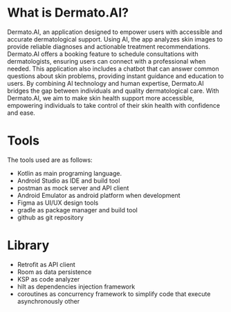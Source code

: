 # What is Dermato.AI?
Dermato.AI, an application designed to empower users with accessible and accurate dermatological support. Using AI, the app analyzes skin images to provide reliable diagnoses and actionable treatment recommendations. Dermato.AI offers a booking feature to schedule consultations with dermatologists, ensuring users can connect with a professional when needed. This application also includes a chatbot that can answer common questions about skin problems, providing instant guidance and education to users. By combining AI technology and human expertise, Dermato.AI bridges the gap between individuals and quality dermatological care. With Dermato.AI, we aim to make skin health support more accessible, empowering individuals to take control of their skin health with confidence and ease.<br>
# Tools
The tools used are as follows:
- Kotlin as main programing language.
- Android Studio as IDE and build tool
- postman as mock server and API client
- Android Emulator as android platform when development
- Figma as UI/UX design tools
- gradle as package manager and build tool
- github as git repository
# Library
- Retrofit as API client
- Room as data persistence
- KSP as code analyzer
- hilt as dependencies injection framework
- coroutines as concurrency  framework to simplify code that execute asynchronously
other
